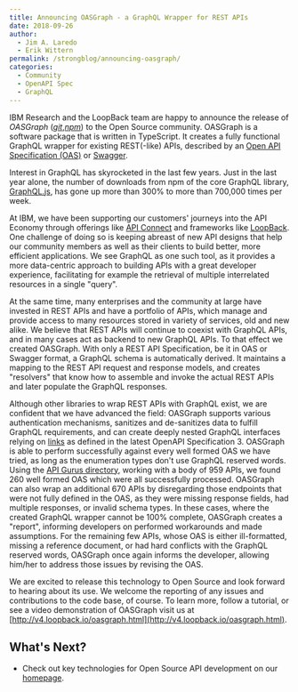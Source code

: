 ```yaml
---
title: Announcing OASGraph - a GraphQL Wrapper for REST APIs
date: 2018-09-26
author: 
  - Jim A. Laredo 
  - Erik Wittern
permalink: /strongblog/announcing-oasgraph/
categories:
  - Community
  - OpenAPI Spec
  - GraphQL
---
```


IBM Research and the LoopBack team are happy to announce the release of _OASGraph_ ([_git_](https://github.com/strongloop/oasgraph),[_npm_](https://www.npmjs.com/package/oasgraph)) to the Open Source community. OASGraph is a software package that is written in TypeScript. It creates a fully functional GraphQL wrapper for existing REST(-like) APIs, described by an [Open API Specification (OAS)](https://github.com/OAI/OpenAPI-Specification) or [Swagger](https://swagger.io/).
 
<!--more-->

Interest in GraphQL has skyrocketed in the last few years. Just in the last year alone, the number of downloads from npm of the core GraphQL library, [GraphQL.js](https://www.npmjs.com/package/graphql), has gone up more than 300% to more than 700,000 times per week.  

At IBM, we have been supporting our customers' journeys into the API Economy through offerings like [API Connect](https://www.ibm.com/cloud/api-connect) and frameworks like [LoopBack](https://loopback.io/). One challenge of doing so is keeping abreast of new API designs that help our community members as well as their clients to build better, more efficient applications. We see GraphQL as one such tool, as it provides a more data-centric approach to building APIs with a great developer experience, facilitating for example the retrieval of multiple interrelated resources in a single "query".

At the same time, many enterprises and the community at large have invested in REST APIs and have a portfolio of APIs, which manage and provide access to many resources stored in variety of services, old and new alike. We believe that REST APIs will continue to coexist with GraphQL APIs, and in many cases act as backend to new GraphQL APIs. To that effect we created OASGraph. With only a REST API Specification, be it in OAS or Swagger format, a GraphQL schema is automatically derived. It maintains a mapping to the REST API request and response models, and creates "resolvers" that know how to assemble and invoke the actual REST APIs and later populate the GraphQL responses.

Although other libraries to wrap REST APIs with GraphQL exist, we are confident that we have advanced the field: OASGraph supports various authentication mechanisms, sanitizes and de-sanitizes data to fulfill GraphQL requirements, and can create deeply nested GraphQL interfaces relying on [links](https://github.com/OAI/OpenAPI-Specification/blob/master/versions/3.0.0.md#linkObject) as defined in the latest OpenAPI Specification 3. OASGraph is able to perform successfully against every well formed OAS we have tried, as long as the enumeration types don't use GraphQL reserved words. Using the [API Gurus directory](https://apis.guru/openapi-directory), working with a body of 959 APIs, we found 260 well formed OAS which were all successfully processed. OASGraph can also wrap an additional 670 APIs by disregarding those endpoints that were not fully defined in the OAS, as they were missing response fields, had multiple responses, or invalid schema types. In these cases, where the created GraphQL wrapper cannot be 100% complete, OASGraph creates a "report", informing developers on performed workarounds and made assumptions. For the remaining few APIs, whose OAS is either ill-formatted, missing a reference document, or had hard conflicts with the GraphQL reserved words, OASGraph once again informs the developer, allowing him/her to address those issues by revising the OAS.

We are excited to release this technology to Open Source and look forward to hearing about its use. We welcome the reporting of any issues and contributions to the code base, of course. To learn more, follow a tutorial, or see a video demonstration of OASGraph visit us at [http://v4.loopback.io/oasgraph.html](http://v4.loopback.io/oasgraph.html).

## What's Next?

- Check out key technologies for Open Source API development on our [homepage](https://strongloop.com/projects/).
